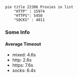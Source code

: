 
```mermaid
pie title 22306 Proxies in list
    "HTTP" : 15974
    "HTTPS": 5450
    "SOCKS" : 4011
```

### Some Info
#### Average Timeout

- mixed: 4.6s
- http: 2.6s
- https: 7.6s
- socks: 6.4s